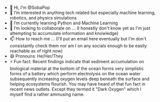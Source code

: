 - 👋 Hi, I’m @SobaPop
- 👀 I’m interested in anything tech related but especially machine learning, robotics, and physics simulations
- 🌱 I’m currently learning Python and Machine Learning
- 💞️ I’m looking to collaborate on ... (I honestly don't know yet as I'm just attempting to accumulate information and knowledge)
- 📫 How to reach me ... (I'll put an email here eventually but I'm don't consistantly check them nor am I on any socials enough to be easily reachable as of right now)
- 😄 Pronouns: He/Her/They
- ⚡ Fun fact: Recent findings indicate that sediment accumulation on biological material at the bottom of the ocean forms very simplistic forms of a battery which perform electrolysis on the ocean water subsequently increasing oxygen levels deep beneath the surface and helping ecosystems flourish.
You may have heard of that fun fact in recent news outlets. Except they termed it "Dark Oxygen" which I myself find a rather ammusing name.
<!---
SobaPop/SobaPop is a ✨ special ✨ repository because its `README.md` (this file) appears on your GitHub profile.
You can click the Preview link to take a look at your changes.
--->
